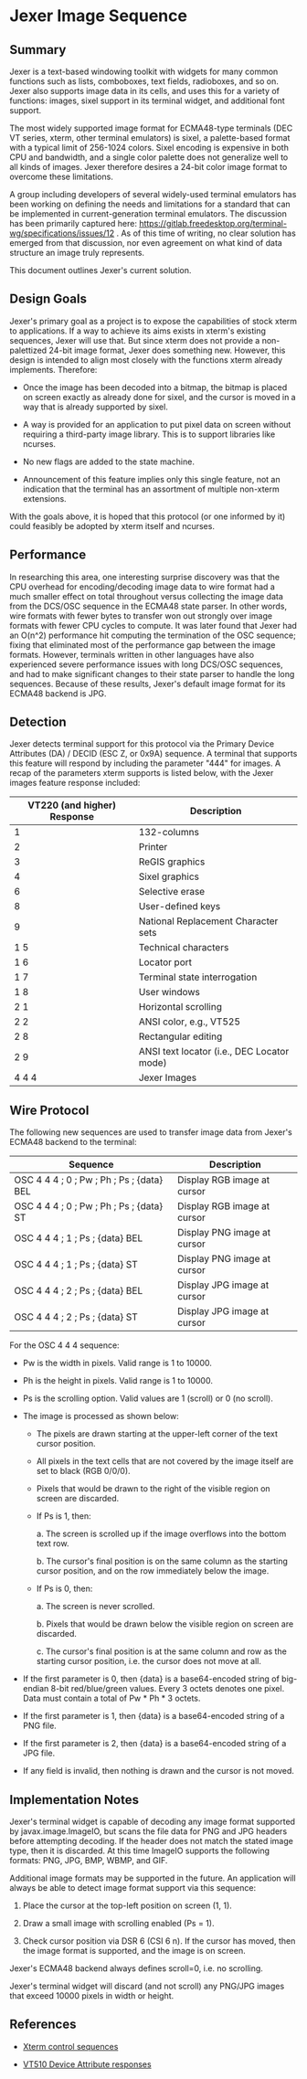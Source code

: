 Jexer Image Sequence
====================



Summary
-------

Jexer is a text-based windowing toolkit with widgets for many common
functions such as lists, comboboxes, text fields, radioboxes, and so
on.  Jexer also supports image data in its cells, and uses this for a
variety of functions: images, sixel support in its terminal widget,
and additional font support.

The most widely supported image format for ECMA48-type terminals (DEC
VT series, xterm, other terminal emulators) is sixel, a palette-based
format with a typical limit of 256-1024 colors.  Sixel encoding is
expensive in both CPU and bandwidth, and a single color palette does
not generalize well to all kinds of images.  Jexer therefore desires a
24-bit color image format to overcome these limitations.

A group including developers of several widely-used terminal emulators
has been working on defining the needs and limitations for a standard
that can be implemented in current-generation terminal emulators.  The
discussion has been primarily captured here:
https://gitlab.freedesktop.org/terminal-wg/specifications/issues/12 .
As of this time of writing, no clear solution has emerged from that
discussion, nor even agreement on what kind of data structure an image
truly represents.

This document outlines Jexer's current solution.



Design Goals
------------

Jexer's primary goal as a project is to expose the capabilities of
stock xterm to applications.  If a way to achieve its aims exists in
xterm's existing sequences, Jexer will use that.  But since xterm does
not provide a non-palettized 24-bit image format, Jexer does something
new.  However, this design is intended to align most closely with the
functions xterm already implements.  Therefore:

* Once the image has been decoded into a bitmap, the bitmap is placed
  on screen exactly as already done for sixel, and the cursor is moved
  in a way that is already supported by sixel.

* A way is provided for an application to put pixel data on screen
  without requiring a third-party image library.  This is to support
  libraries like ncurses.

* No new flags are added to the state machine.

* Announcement of this feature implies only this single feature, not
  an indication that the terminal has an assortment of multiple
  non-xterm extensions.

With the goals above, it is hoped that this protocol (or one informed
by it) could feasibly be adopted by xterm itself and ncurses.



Performance
-----------


In researching this area, one interesting surprise discovery was that
the CPU overhead for encoding/decoding image data to wire format had a
much smaller effect on total throughout versus collecting the image
data from the DCS/OSC sequence in the ECMA48 state parser.  In other
words, wire formats with fewer bytes to transfer won out strongly over
image formats with fewer CPU cycles to compute.  It was later found
that Jexer had an O(n^2) performance hit computing the termination of
the OSC sequence; fixing that eliminated most of the performance gap
between the image formats.  However, terminals written in other
languages have also experienced severe performance issues with long
DCS/OSC sequences, and had to make significant changes to their state
parser to handle the long sequences.  Because of these results,
Jexer's default image format for its ECMA48 backend is JPG.



Detection
---------

Jexer detects terminal support for this protocol via the Primary
Device Attributes (DA) / DECID (ESC Z, or 0x9A) sequence.  A terminal
that supports this feature will respond by including the parameter
"444" for images.  A recap of the parameters xterm supports is listed
below, with the Jexer images feature response included:

| VT220 (and higher) Response | Description                                |
|-----------------------------|--------------------------------------------|
| 1                           | 132-columns                                |
| 2                           | Printer                                    |
| 3                           | ReGIS graphics                             |
| 4                           | Sixel graphics                             |
| 6                           | Selective erase                            |
| 8                           | User-defined keys                          |
| 9                           | National Replacement Character sets        |
| 1 5                         | Technical characters                       |
| 1 6                         | Locator port                               |
| 1 7                         | Terminal state interrogation               |
| 1 8                         | User windows                               |
| 2 1                         | Horizontal scrolling                       |
| 2 2                         | ANSI color, e.g., VT525                    |
| 2 8                         | Rectangular editing                        |
| 2 9                         | ANSI text locator (i.e., DEC Locator mode) |
| 4 4 4                       | Jexer Images                               |



Wire Protocol
-------------

The following new sequences are used to transfer image data from
Jexer's ECMA48 backend to the terminal:

| Sequence                                   | Description                 |
|--------------------------------------------|-----------------------------|
| OSC 4 4 4 ; 0 ; Pw ; Ph ; Ps ; {data} BEL  | Display RGB image at cursor |
| OSC 4 4 4 ; 0 ; Pw ; Ph ; Ps ; {data} ST   | Display RGB image at cursor |
| OSC 4 4 4 ; 1 ; Ps ; {data} BEL            | Display PNG image at cursor |
| OSC 4 4 4 ; 1 ; Ps ; {data} ST             | Display PNG image at cursor |
| OSC 4 4 4 ; 2 ; Ps ; {data} BEL            | Display JPG image at cursor |
| OSC 4 4 4 ; 2 ; Ps ; {data} ST             | Display JPG image at cursor |



For the OSC 4 4 4 sequence:

* Pw is the width in pixels.  Valid range is 1 to 10000.

* Ph is the height in pixels.  Valid range is 1 to 10000.

* Ps is the scrolling option.  Valid values are 1 (scroll) or 0 (no scroll).

* The image is processed as shown below:

  - The pixels are drawn starting at the upper-left corner of the text
    cursor position.

  - All pixels in the text cells that are not covered by the image
    itself are set to black (RGB 0/0/0).

  - Pixels that would be drawn to the right of the visible region on
    screen are discarded.

  - If Ps is 1, then:

    a. The screen is scrolled up if the image overflows into the
       bottom text row.

    b. The cursor's final position is on the same column as the
       starting cursor position, and on the row immediately below the
       image.

  - If Ps is 0, then:

    a. The screen is never scrolled.

    b. Pixels that would be drawn below the visible region on screen
       are discarded.

    c. The cursor's final position is at the same column and row as
       the starting cursor position, i.e. the cursor does not move at
       all.

* If the first parameter is 0, then {data} is a base64-encoded string
  of big-endian 8-bit red/blue/green values.  Every 3 octets denotes
  one pixel.  Data must contain a total of Pw * Ph * 3 octets.

* If the first parameter is 1, then {data} is a base64-encoded string
  of a PNG file.

* If the first parameter is 2, then {data} is a base64-encoded string
  of a JPG file.

* If any field is invalid, then nothing is drawn and the cursor is not
  moved.



Implementation Notes
--------------------

Jexer's terminal widget is capable of decoding any image format
supported by javax.image.ImageIO, but scans the file data for PNG and
JPG headers before attempting decoding.  If the header does not match
the stated image type, then it is discarded.  At this time ImageIO
supports the following formats: PNG, JPG, BMP, WBMP, and GIF.

Additional image formats may be supported in the future.  An
application will always be able to detect image format support via
this sequence:

  1. Place the cursor at the top-left position on screen (1, 1).

  2. Draw a small image with scrolling enabled (Ps = 1).

  3. Check cursor position via DSR 6 (CSI 6 n).  If the cursor has
     moved, then the image format is supported, and the image is on
     screen.

Jexer's ECMA48 backend always defines scroll=0, i.e. no scrolling.

Jexer's terminal widget will discard (and not scroll) any PNG/JPG
images that exceed 10000 pixels in width or height.


References
----------

* [Xterm control sequences](https://invisible-island.net/xterm/ctlseqs/ctlseqs.html)

* [VT510 Device Attribute responses](https://vt100.net/docs/vt510-rm/DA1.html)

